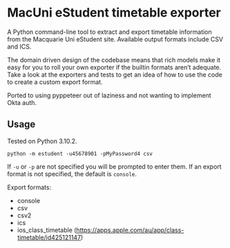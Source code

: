 # MacUni eStudent timetable exporter

A Python command-line tool to extract and export timetable information from the
Macquarie Uni eStudent site. Available output formats include CSV and ICS.

The domain driven design of the codebase means that rich models make it easy
for you to roll your own exporter if the builtin formats aren’t adequate.
Take a look at the exporters and tests to get an idea of how to use the code to
create a custom export format.

Ported to using pyppeteer out of laziness and not wanting to implement Okta
auth.

## Usage

Tested on Python 3.10.2.

    python -m estudent -u45678901 -pMyPassword4 csv

If `-u` or `-p` are not specified you will be prompted to enter them. If an
export format is not specified, the default is
`console`.

Export formats:

* console
* csv
* csv2
* ics
* ios_class_timetable (https://apps.apple.com/au/app/class-timetable/id425121147)

